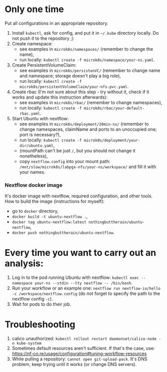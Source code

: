 # Only one time
Put all configurations in an appropriate repository.

1. Install `kubectl`, ask for config, and put it in `~/.kube` directory locally. Do not push it to the repository ;)
1. Create namespace:
    - see examples in `microk8s/namespaces/` (remember to change the name),
    - run locally: `kubectl create -f microk8s/namespace/your-ns.yaml`.
1. Create PersistentVolumeClaim:
    - see examples in `microk8s/persistenVC/` (remember to change name and namespace; storage doesn't play a big role),
    - run locally: `kubectl create -f microk8s/persistentVolumeClaim/your-nfs-pvc.yaml`.
1. Create rbac (I'm not sure about this step - try without it, check if it works and update this instruction afterwards):
    - see examples in `microk8s/rbac/` (remember to change namespaces),
    - run locally: `kubectl create -f microk8s/rbac/your-default-rbac.yaml`.
1. Start Ubuntu with nextflow:
    - see examples in `microk8s/deployment/20min-ns/` (remember to change namespaces, claimName and ports to an unoccupied one; port is necessary?),
    - run locally: `kubectl create -f microk8s/deployment/your-dir/ubuntu.yaml`,
    - (mountPath can't be just `/`, but you should not change it nonetheless),
    - copy `nextflow.config` into your mount path: `/mnt/slow/microk8s/labpgx-nfs/your-ns/workspace/` and fill it with your names.

### Nextflow docker image
It's docker image with nextflow, required configuration, and other tools. How to build the image (instructions for myself):
- go to `docker` directory,
- `docker build -t ubuntu-nextflow .`,
- `docker tag ubuntu-nextflow:latest nothingbuttherain/ubuntu-nextflow`,
- `docker push nothingbuttherain/ubuntu-nextflow`.

# Every time you want to carry out an analysis:
1. Log in to the pod running Ubuntu with nextflow: `kubectl exec --namespace your-ns --stdin --tty nextflow -- /bin/bash`.
1. Run your workflow or an example one: `nextflow run nextflow-io/hello -c /workspace/nextflow.config` (do not forget to specify the path to the nextflow config `-c`).
1. Wait for pods to do their job.

# Troubleshooting
1. calico unauthorized: `kubectl rollout restart daemonset/calico-node -n kube-system`
1. Sometimes default resources aren't sufficient. If that's the case, use: https://nf-co.re/usage/configuration#tuning-workflow-resources
1. While pulling a repository: `cannot open git-upload-pack`. It's DNS problem, keep trying until it works (or change DNS servers).
